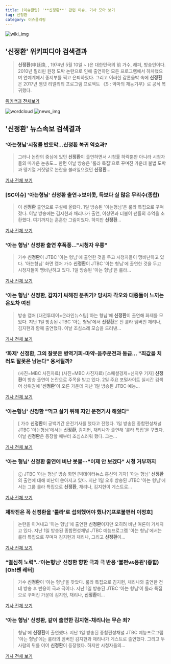 ```yaml
---
title: (이슈클립) '**신정환**' 관련 이슈, 기사 모아 보기
tag: 신정환
category: 이슈클리핑
---
```

![wiki_img](https://user-images.githubusercontent.com/42597476/44503234-41136a80-a6d0-11e8-9071-6fc6418eafe4.png)
## **'**신정환**'** 위키피디아 검색결과
>**신정환**(申廷煥, , 1974년 5월 10일 ~ )은 대한민국의 前 가수, 래퍼, 방송인이다. 2010년 필리핀 원정 도박 논란으로 인해 출연하던 모든 프로그램에서 하차했으며 연예계에서 종지부를 찍고 은퇴하였다. 그리고 이러한 갑론을박 속에 **신정환**은 2017년 엠넷 리얼리티 프로그램 프로젝트 《S : 악마의 재능기부》로 공식 복귀했다.

<a href="https://ko.wikipedia.org/wiki/신정환" target="_blank">위키백과 전체보기</a>

![wordcloud](https://s3.ap-northeast-2.amazonaws.com/lyrics101-wordcloud/2018-09-02-1535874084.png)
![news_img](https://user-images.githubusercontent.com/42597476/44507050-1206f400-a6e4-11e8-8d98-7ffbfebb353f.png)
## **'**신정환**'** 뉴스속보 검색결과
### '아는형님'시청률 반토막…**신정환** 복귀 역효과?

>그러나 논란의 중심에 있던 **신정환**이 출연하면서 시청률 하락뿐만 아니라 시청자들의 따가운 눈총도... 한편 이날 방송은 '룰라 특집'으로 꾸며진 가운데 불법 도박과 뎅기열 거짓말로 논란을 불러일으켰던 **신정환**...

<a href="http://view.asiae.co.kr/news/view.htm?idxno=2018090210312230701" target="_blank">기사 전체 보기</a>

### [SC이슈] '아는형님' **신정환** 출연→보이콧, 득보다 실 많은 무리수(종합)

>이 **신정환** 출연으로 구설에 올랐다. 1일 방송된 '아는형님'은 룰라 특집으로 꾸며졌다. 이날 방송에는 김지현과 채리나가 출연, 이상민과 더불어 팬들의 추억을 소환했다. 여기까지는 훈훈한 그림이었다. 하지만 **신정환**...

<a href="http://sports.chosun.com/news/ntype.htm?id=201809020100010800000761&servicedate=20180902" target="_blank">기사 전체 보기</a>

### '아는 형님' **신정환** 출연 후폭풍…"시청자 우롱"

>가수 **신정환**이 JTBC '아는 형님'에 출연한 것을 두고 시청자들이 맹비난하고 있다. '아는형님' 화면 캡처 가수 **신정환**이 JTBC '아는 형님'에 출연한 것을 두고 시청자들이 맹비난하고 있다. 1일 방송된 '아는 형님'은 룰라...

<a href="http://www.dailian.co.kr/news/view/736656/?sc=naver" target="_blank">기사 전체 보기</a>

### '아는 형님' **신정환**, 갑자기 싸해진 분위기? 당사자 각오와 대중들이 느끼는 온도차 여전

>방송 캡처 [대전투데이=온라인뉴스팀]'아는 형님'에 **신정환**이 출연해 화제를 모았다. 지난 1일 방송된 JTBC '아는 형님'에서 **신정환**은 전 룰라 멤버인 채리나, 김지현과 함께 출연했다.   이날 조심스레 모습을 드러낸...

<a href="http://www.daejeontoday.com/news/articleView.html?idxno=511201" target="_blank">기사 전체 보기</a>

### '화제' **신정환**, 그의 잘못은 병역기피-마약-음주운전과 동급... "죄값을 치러도 잘못은 남는다" 용서될까?

>(사진=MBC 사진자료) (사진=MBC 사진자료) [스페셜경제=신지우 기자] **신정환**이 방송 출연이 논란으로 주목을 받고 있다. 2일 주요 포털사이트 실시간 검색어 상위권에 '**신정환**'이 오른 가운데 지난 1일 방송된 JTBC 예능...

<a href="http://www.speconomy.com/news/articleView.html?idxno=121401" target="_blank">기사 전체 보기</a>

### '아는형님' **신정환** "먹고 살기 위해 지인 운전기사 해줬다"

>[ 가수 **신정환**이 공백기간 운전기사를 했다고 전했다. 1일 방송된 종합편성채널 JTBC '아는형님'에서는 **신정환**, 김지현, 채리나가 출연해 '룰라 특집'을 꾸몄다. 이날 **신정환**은 등장할 때부터 조심스러워 했다. 그는...

<a href="http://www.mydaily.co.kr/new_yk/html/read.php?newsid=201809012151434599&ext=na" target="_blank">기사 전체 보기</a>

### '아는 형님' **신정환** 출연에 비난 봇물···"이제 안 보겠다" 시청 거부까지

>ⓒ JTBC '아는 형님' 방송 화면 [빅데이터뉴스 홍신익 기자] '아는 형님' **신정환**의 출연에 대해 비난이 쏟아지고 있다. 지난 1일 오후 방송된 JTBC '아는 형님'에서는 그룹 룰라 특집으로 **신정환**, 채리나, 김지현이 게스트로...

<a href="http://www.thebigdata.co.kr/view.php?ud=201809021459251186c4ac3206f2_23" target="_blank">기사 전체 보기</a>

### 제작진은 꼭 **신정환**을 '룰라'로 섭외했어야 했나?[프로불편러 이정호]

>논란을 이겨내고 '아는 형님'에 출연한 **신정환**이지만 오히려 비난 여론이 거세지고 있다. 지난 1일 방송된 종합편성채널 JTBC 예능프로그램 '아는 형님'에서는 룰라 특집으로 꾸며져 김지현과 채리나, 그리고 **신정환**이...

<a href="http://star.mt.co.kr/stview.php?no=2018090209462573632" target="_blank">기사 전체 보기</a>

### “열심히 노력”..‘아는형님’ **신정환** 향한 극과 극 반응 ‘불편vs응원’(종합)[Oh!쎈 레터]

>가수 **신정환**이 ‘아는 형님’을 찾았다. 룰라 특집으로 김지현, 채리나와 출연한 건데 방송 후 반응이 극과 극이다. 지난 1일 방송된 JTBC ‘아는 형님’이 룰라 특집으로 꾸며진 가운데 김지현, 채리나, **신정환**이...

<a href="http://www.osen.co.kr/article/G1110980366" target="_blank">기사 전체 보기</a>

### '아는 형님' **신정환**, 같이 출연한 김지현-채리나는 무슨 죄?

>형님'에 **신정환**이 출연했다. 지난 1일 방송된 종합편성채널 JTBC 예능프로그램 '아는 형님'에는 룰라의 멤버인 김지현과 채리나가 게스트로 출연했다. 그리고 두 사람의 뒤를 이어 **신정환**이 등장했다. 하지만 시청자들의...

<a href="http://www.namdonews.com/news/articleView.html?idxno=488474" target="_blank">기사 전체 보기</a>


